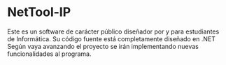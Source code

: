 # NetTool-IP
Este es un software de carácter público diseñador por y para estudiantes de Informática. 
Su código fuente está completamente diseñado en .NET
Según vaya avanzando el proyecto se irán implementando nuevas funcionalidades al programa.
